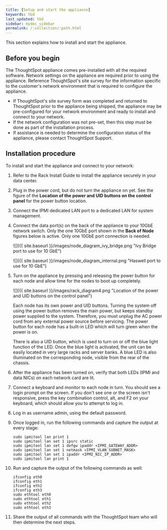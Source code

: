 ```yaml
---
title: [Setup and start the appliance]
keywords: tbd
last_updated: tbd
sidebar: mydoc_sidebar
permalink: /:collection/:path.html
---
```


This section explains how to install and start the appliance.

## Before you begin

The ThoughtSpot appliance comes pre-installed with all the required software. Network settings on the appliance are required prior to using the appliance. Reference ThoughtSpot's site survey for the information specific to the customer's network environment that is required to configure the appliance.

* If ThoughtSpot's site survey form was completed and returned to ThoughtSpot prior to the appliance being shipped, the appliance may be pre-configured for your network environment and ready to install and connect to your network.
* If the network configuration was not pre-set, then this step must be done as part of the installation process.
* If assistance is needed to determine the configuration status of the appliance, please contact ThoughtSpot Support.


## Installation procedure

To install and start the appliance and connect to your network:

1. Refer to the Rack Install Guide to install the appliance securely in your data center.
2. Plug in the power cord, but do not turn the appliance on yet.
    See the figure of the **Location of the power and UID buttons on the control panel** for the power button location.
3. Connect the IPMI dedicated LAN port to a dedicated LAN for system management.
4. Connect the data port(s) on the back of the appliance to your 10GbE network switch.
    Only the one 10GbE port shown in the **Back of Node** figures below is active. Only one 10GbE port connection is needed.

    ![]({{ site.baseurl }}/images/node_diagram_ivy_bridge.png "Ivy Bridge port to use for 10 GbE")

    ![]({{ site.baseurl }}/images/node_diagram_internal.png "Haswell port to use for 10 GbE")

5. Turn on the appliance by pressing and releasing the power button for each node and allow time for the nodes to boot up completely.

    ![]({{ site.baseurl }}/images/rack_diagram4.png "Location of the power and UID buttons on the control panel")

    Each node has its own power and UID buttons. Turning the system off using the power button removes the main power, but keeps standby power supplied to the system. Therefore, you must unplug the AC power cord from any external power source before servicing. The power button for each node has a built-in LED which will turn green when the power is on.

    There is also a UID button, which is used to turn on or off the blue light function of the LED. Once the blue light is activated, the unit can be easily located in very large racks and server banks. A blue LED is also illuminated on the corresponding node, visible from the rear of the chassis.

6. After the appliance has been turned on, verify that both LEDs (IPMI and data NICs) on each network card are lit.
7. Connect a keyboard and monitor to each node in turn.
    You should see a login prompt on the screen. If you don't see one or the screen isn't responsive, press the key combination control, alt, and F2 on your keyboard, which should allow you to attempt to log in.
8. Log in as username admin, using the default password.
9. Once logged in, run the following commands and capture the output at every stage:

    ```
    sudo ipmitool lan print 1
    sudo ipmitool lan set 1 ipsrc static
    sudo ipmitool lan set 1 defgw ipaddr <IPMI_GATEWAY_ADDR>
    sudo ipmitool lan set 1 netmask <IPMI_VLAN_SUBNET_MASK>
    sudo ipmitool lan set 1 ipaddr <IPMI_NIC_IP_ADDR>
    sudo ipmitool lan print 1
    ```

10. Run and capture the output of the following commands as well:

    ```
    ifconfig eth0
    ifconfig eth1
    ifconfig eth2
    ifconfig eth3
    sudo ethtool eth0
    sudo ethtool eth1
    sudo ethtool eth2
    sudo ethtool eth3
    ```

11. Share the output of all commands with the ThoughtSpot team who will then determine the next steps.
